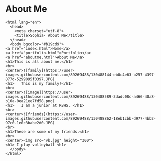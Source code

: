 # About Me
<!doctype html>
	<html lang="en">
	  <head>
	    <meta charset="utf-8">
	    <title>Sophia- About Me</title>
	  </head>
	  <body bgcolor="#b19cd9">
    <a href="index.html">Home</a>
    <a href="portfolio.html">Portfolio</a>
    <a href="aboutme.html">About Me</a>
    <h1>This is all about me.</h1>
    <br>
    <center>![family](https://user-images.githubusercontent.com/89269488/130488144-eb0c4e63-b257-4397-877d-5299095f0397.JPG)
    <h1>   This is my family!</h1>
    <br>
    <center>![image](https://user-images.githubusercontent.com/89269488/130488589-3dadc08c-a466-48a8-b16a-0ea21ee7fd58.png)
    <h1>   I am a junior at RBHS. </h1>
    <br>
    <center>![friends](https://user-images.githubusercontent.com/89269488/130488862-18eb1cbb-d977-4bb2-97c0-1e0c3babe2d0.JPG)
    <br>
    <h1>These are some of my friends.<h1>
    <br>
    <center><img src="vb.jpg" height="300">
    <h1> I play volleyball <h1>
	  </body>
	</html>
